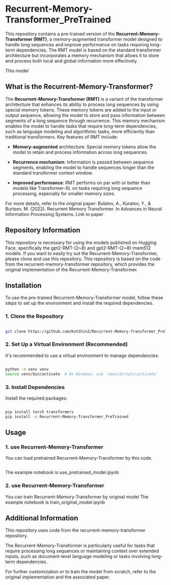# Recurrent-Memory-Transformer_PreTrained
This repository contains a pre-trained version of the **Recurrent-Memory-Transformer (RMT)**, a memory-augmented transformer model designed to handle long sequences and improve performance on tasks requiring long-term dependencies. The RMT model is based on the standard transformer architecture but incorporates a memory mechanism that allows it to store and process both local and global information more effectively.

This model 

## What is the Recurrent-Memory-Transformer?
The **Recurrent-Memory-Transformer (RMT)** is a variant of the transformer architecture that enhances its ability to process long sequences by using special memory tokens. These memory tokens are added to the input or output sequence, allowing the model to store and pass information between segments of a long sequence through recurrence. This memory mechanism enables the model to handle tasks that require long-term dependencies, such as language modeling and algorithmic tasks, more efficiently than traditional transformers.
Key features of RMT include:
- **Memory-augmented** architecture: Special memory tokens allow the model to retain and process information across long sequences.

- **Recurrence mechanism**: Information is passed between sequence segments, enabling the model to handle sequences longer than the standard transformer context window.

- **Improved performance**: RMT performs on par with or better than models like Transformer-XL on tasks requiring long sequence processing, especially for smaller memory sizes.

For more details, refer to the original paper:
Bulatov, A., Kuratov, Y., & Burtsev, M. (2022). Recurrent Memory Transformer. In Advances in Neural Information Processing Systems. Link to paper
## Repository Information
This repository is necessary for using the models published on Hugging Face, specifically the gpt2-RMT-(2~8) and gpt2-RMT-(2~8)-mem512 models. If you want to easily try out the Recurrent-Memory-Transformer, please clone and use this repository.
This repository is based on the code from the recurrent-memory-transformer repository, which provides the original implementation of the Recurrent-Memory-Transformer.
## Installation
To use the pre-trained Recurrent-Memory-Transformer model, follow these steps to set up the environment and install the required dependencies.
### 1. Clone the Repository
```bash

git clone https://github.com/KotShinZ/Recurrent-Memory-Transformer_PreTrained.git
```

### 2. Set Up a Virtual Environment (Recommended)
It's recommended to use a virtual environment to manage dependencies:
```bash

python -m venv venv
source venv/bin/activate  # On Windows, use `venv\Scripts\activate`
```

### 3. Install Dependencies
Install the required packages:
```bash

pip install torch transformers
pip install -e Recurrent-Memory-Transformer_PreTrained
```
## Usage
### 1. use Recurrent-Memory-Transformer
You can load pretrained Recurrent-Memory-Transformer by this code.
```python

```
The example notebook is use_pretrained_model.ipynb

### 2. use Recurrent-Memory-Transformer
You can train Recurrent-Memory-Transformer by original model
The example notebook is train_original_model.ipynb

## Additional Information
This repository uses code from the recurrent-memory-transformer repository.

The Recurrent-Memory-Transformer is particularly useful for tasks that require processing long sequences or maintaining context over extended inputs, such as document-level language modeling or tasks involving long-term dependencies.

For further customization or to train the model from scratch, refer to the original implementation and the associated paper.

